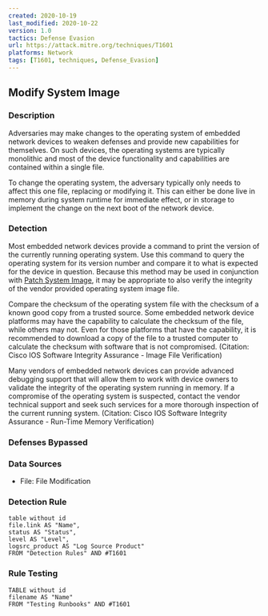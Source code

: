 ```yaml
---
created: 2020-10-19
last_modified: 2020-10-22
version: 1.0
tactics: Defense Evasion
url: https://attack.mitre.org/techniques/T1601
platforms: Network
tags: [T1601, techniques, Defense_Evasion]
---
```


## Modify System Image

### Description

Adversaries may make changes to the operating system of embedded network devices to weaken defenses and provide new capabilities for themselves.  On such devices, the operating systems are typically monolithic and most of the device functionality and capabilities are contained within a single file.

To change the operating system, the adversary typically only needs to affect this one file, replacing or modifying it.  This can either be done live in memory during system runtime for immediate effect, or in storage to implement the change on the next boot of the network device.

### Detection

Most embedded network devices provide a command to print the version of the currently running operating system.  Use this command to query the operating system for its version number and compare it to what is expected for the device in question.  Because this method may be used in conjunction with [Patch System Image](https://attack.mitre.org/techniques/T1601/001), it may be appropriate to also verify the integrity of the vendor provided operating system image file. 

Compare the checksum of the operating system file with the checksum of a known good copy from a trusted source.  Some embedded network device platforms may have the capability to calculate the checksum of the file, while others may not.  Even for those platforms that have the capability, it is recommended to download a copy of the file to a trusted computer to calculate the checksum with software that is not compromised.  (Citation: Cisco IOS Software Integrity Assurance - Image File Verification)

Many vendors of embedded network devices can provide advanced debugging support that will allow them to work with device owners to validate the integrity of the operating system running in memory.  If a compromise of the operating system is suspected, contact the vendor technical support and seek such services for a more thorough inspection of the current running system.  (Citation: Cisco IOS Software Integrity Assurance - Run-Time Memory Verification)

### Defenses Bypassed



### Data Sources

  - File: File Modification
### Detection Rule

```dataview
table without id
file.link AS "Name",
status AS "Status",
level AS "Level",
logsrc_product AS "Log Source Product"
FROM "Detection Rules" AND #T1601
```

### Rule Testing

```dataview
TABLE without id
filename AS "Name"
FROM "Testing Runbooks" AND #T1601
```
